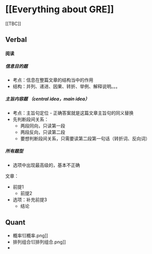 
# [[Everything about GRE]]

[[TBC]]

## Verbal
#### 阅读
##### 信息目的题
- 考点：信息在整篇文章的结构当中的作用
- 结构：并列、递进、因果、转折、举例、解释说明。。。

##### 主旨内容题 （central idea，main idea）
- 考点：主旨句定位 - 正确答案就是这篇文章主旨句的同义替换
- 先判断段间关系：
	- 两段同向，只读第一段
	- 两段反向，只读第二段
	- 要想判断段间关系，只需要读第二段第一句话（转折词、反向词）


##### 所有题型
- 选项中出现最高级的，基本不正确

文章：
- 前提1
	- 前提2
- 选项：补充前提3
	- 结论




## Quant
- 概率![[概率.png]]
- 排列组合![[排列组合.png]]
- 
